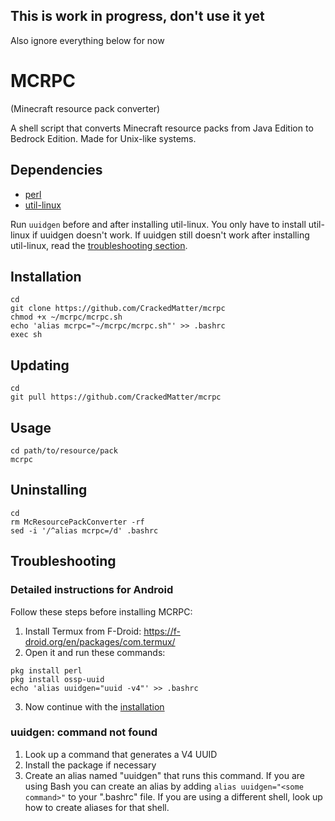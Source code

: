 ## This is work in progress, don't use it yet
Also ignore everything below for now

# MCRPC

(Minecraft resource pack converter)

A shell script that converts Minecraft resource packs from Java Edition to Bedrock Edition.
Made for Unix-like systems.

## Dependencies

- [perl](https://github.com/Perl/perl5)
- [util-linux](https://github.com/karelzak/util-linux)

Run `uuidgen` before and after installing util-linux.
You only have to install util-linux if uuidgen doesn't work.
If uuidgen still doesn't work after installing util-linux, read the
[troubleshooting section](README.md#troubleshooting).

## Installation
```
cd
git clone https://github.com/CrackedMatter/mcrpc
chmod +x ~/mcrpc/mcrpc.sh
echo 'alias mcrpc="~/mcrpc/mcrpc.sh"' >> .bashrc
exec sh
```

## Updating
```
cd
git pull https://github.com/CrackedMatter/mcrpc
```

## Usage
```
cd path/to/resource/pack
mcrpc
```

## Uninstalling
```
cd
rm McResourcePackConverter -rf
sed -i '/^alias mcrpc=/d' .bashrc
```

## Troubleshooting

### Detailed instructions for Android

Follow these steps before installing MCRPC:

1. Install Termux from F-Droid: https://f-droid.org/en/packages/com.termux/
2. Open it and run these commands:
```
pkg install perl
pkg install ossp-uuid
echo 'alias uuidgen="uuid -v4"' >> .bashrc
```
3. Now continue with the [installation](README.md#installing)

### uuidgen: command not found

1. Look up a command that generates a V4 UUID
2. Install the package if necessary
3. Create an alias named "uuidgen" that runs this command.
If you are using Bash you can create an alias by adding 
`alias uuidgen="<some command>"` to your ".bashrc" file.
If you are using a different shell, look up how to create aliases for that shell.

